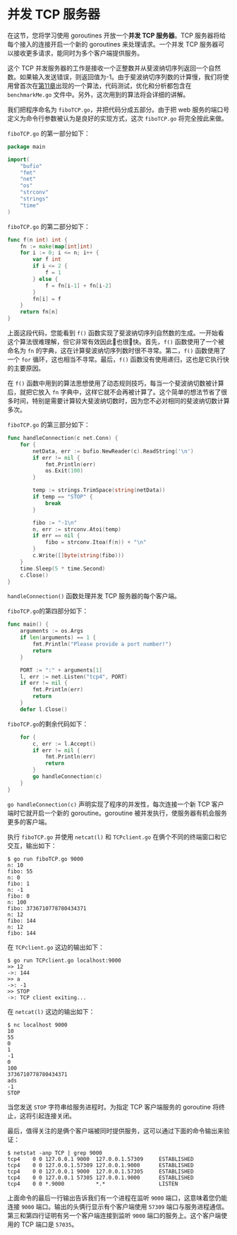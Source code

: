 # **并发 TCP 服务器**

在这节，您将学习使用 goroutines 开放一个**并发 TCP 服务器**。TCP 服务器将给每个接入的连接开启一个新的 goroutines 来处理请求。一个并发 TCP 服务器可以接收更多请求，能同时为多个客户端提供服务。

这个 TCP 并发服务器的工作是接收一个正整数并从斐波纳切序列返回一个自然数。如果输入发送错误，则返回值为-1。由于斐波纳切序列数的计算慢，我们将使用曾首次在[第11章](https://github.com/hantmac/Mastering_Go_ZH_CN/tree/master/eBook/chapter11/11.0.md)出现的一个算法，代码测试，优化和分析都包含在 `benchmarkMe.go` 文件中。另外，这次用到的算法将会详细的讲解。

我们把程序命名为 `fiboTCP.go`，并把代码分成五部分。由于把 web 服务的端口号定义为命令行参数被认为是良好的实现方式，这次 `fiboTCP.go` 将完全按此来做。

`fiboTCP.go` 的第一部分如下：

```go
package main

import(
    "bufio"
    "fmt"
    "net"
    "os"
    "strconv"
    "strings"
    "time"
)
```

`fiboTCP.go` 的第二部分如下：

```go
func f(n int) int {
    fn := make(map[int]int)
    for i := 0; i <= n; i++ {
        var f int
        if i <= 2 {
            f = 1
        } else {
            f = fn[i-1] + fn[i-2]
        }
        fn[i] = f
    }
    return fn[n]
}
```

上面这段代码，您能看到 `f()` 函数实现了斐波纳切序列自然数的生成。一开始看这个算法很难理解，但它非常有效因此也很快。首先，`f()` 函数使用了一个被命名为 `fn` 的字典，这在计算斐波纳切序列数时很不寻常。第二，`f()` 函数使用了一个 `for` 循环，这也相当不寻常。最后，`f()` 函数没有使用递归，这也是它执行快的主要原因。

在 `f()` 函数中用到的算法思想使用了动态规则技巧，每当一个斐波纳切数被计算后，就把它放入 `fn` 字典中，这样它就不会再被计算了。这个简单的想法节省了很多时间，特别是需要计算较大斐波纳切数时，因为您不必对相同的斐波纳切数计算多次。

`fiboTCP.go` 的第三部分如下：

```go
func handleConnection(c net.Conn) {
    for {
        netData, err := bufio.NewReader(c).ReadString('\n')
        if err != nil {
            fmt.Println(err)
            os.Exit(100)
        }

        temp := strings.TrimSpace(string(netData))
        if temp == "STOP" {
            break
        }

        fibo := "-1\n"
        n, err := strconv.Atoi(temp)
        if err == nil {
            fibo = strconv.Itoa(f(n)) + "\n"
        }
        c.Write([]byte(string(fibo)))
    }
    time.Sleep(5 * time.Second)
    c.Close()
}
```

`handleConnection()` 函数处理并发 TCP 服务器的每个客户端。

`fiboTCP.go`的第四部分如下：

```go
func main() {
    arguments := os.Args
    if len(arguments) == 1 {
        fmt.Println("Please provide a port number!")
        return
    }

    PORT := ":" + arguments[1]
    l, err := net.Listen("tcp4", PORT)
    if err != nil {
        fmt.Println(err)
        return
    }
    defer l.Close()
```

`fiboTCP.go`的剩余代码如下：

```go
    for {
        c, err := l.Accept()
        if err != nil {
            fmt.Println(err)
            return
        }
        go handleConnection(c)
    }
}
```

`go handleConnection(c)` 声明实现了程序的并发性，每次连接一个新 TCP 客户端时它就开启一个新的 goroutine。goroutine 被并发执行，使服务器有机会服务更多的客户端。

执行 `fiboTCP.go` 并使用 `netcat(l)` 和 `TCPclient.go` 在俩个不同的终端窗口和它交互，输出如下：

```shell
$ go run fiboTCP.go 9000
n: 10
fibo: 55
n: 0
fibo: 1
n: -1
fibo: 0
n: 100
fibo: 3736710778780434371
n: 12
fibo: 144
n: 12
fibo: 144
```

在 `TCPclient.go` 这边的输出如下：

```shell
$ go run TCPclient.go localhost:9000
>> 12
->: 144
>> a
->: -1
>> STOP
->: TCP client exiting...
```

在 `netcat(l)` 这边的输出如下：

```shell
$ nc localhost 9000
10
55
0
1
-1
0
100
3736710778780434371
ads
-1
STOP
```

当您发送 `STOP` 字符串给服务进程时。为指定 TCP 客户端服务的 goroutine 将终止，这将引起连接关闭。

最后，值得关注的是俩个客户端被同时提供服务，这可以通过下面的命令输出来验证：

```shell
$ netstat -anp TCP | grep 9000
tcp4    0 0 127.0.0.1 9000  127.0.0.1.57309     ESTABLISHED
tcp4    0 0 127.0.0.1.57309 127.0.0.1.9000      ESTABLISHED
tcp4    0 0 127.0.0.1 9000  127.0.0.1.57305     ESTABLISHED
tcp4    0 0 127.0.0.1 57305 127.0.0.1.9000      ESTABLISHED
tcp4    0 0 *.9000          *.*                 LISTEN
```

上面命令的最后一行输出告诉我们有一个进程在监听 `9000` 端口，这意味着您仍能连接 `9000` 端口。输出的头俩行显示有个客户端使用 `57309` 端口与服务进程通信。第三和第四行证明有另一个客户端连接到监听 `9000` 端口的服务上。这个客户端使用的 TCP 端口是 `57035`。
